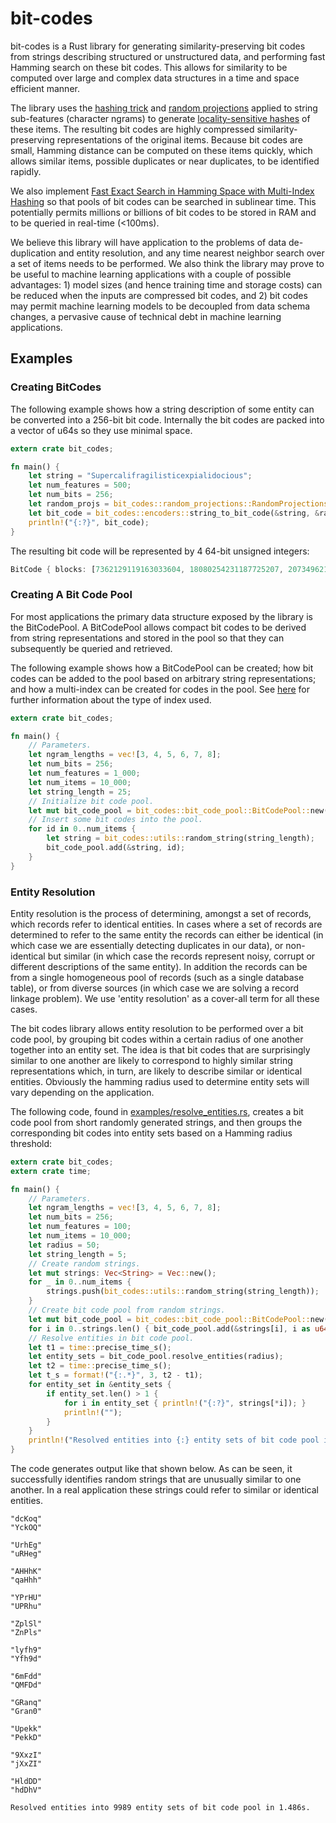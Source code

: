 # bit-codes

bit-codes is a Rust library for generating similarity-preserving bit codes from strings describing structured or unstructured data, and performing fast Hamming search on these bit codes. This allows for similarity to be computed over large and complex data structures in a time and space efficient manner.

The library uses the [hashing trick](https://en.wikipedia.org/wiki/Feature_hashing) and [random projections](https://en.wikipedia.org/wiki/Random_projection) applied to string sub-features (character ngrams) to generate [locality-sensitive hashes](https://en.wikipedia.org/wiki/Locality-sensitive_hashing) of these items. The resulting bit codes are highly compressed similarity-preserving representations of the original items. Because bit codes are small, Hamming distance can be computed on these items quickly, which allows similar items, possible duplicates or near duplicates, to be identified rapidly.

We also implement [Fast Exact Search in Hamming Space with Multi-Index Hashing](http://arxiv.org/pdf/1307.2982.pdf) so that pools of bit codes can be searched in sublinear time. This potentially permits millions or billions of bit codes to be stored in RAM and to be queried in real-time (<100ms).

We believe this library will have application to the problems of data de-duplication and entity resolution, and any time nearest neighbor search over a set of items needs to be performed. We also think the library may prove to be useful to machine learning applications with a couple of possible advantages: 1) model sizes (and hence training time and storage costs) can be reduced when the inputs are compressed bit codes, and 2) bit codes may permit machine learning models to be decoupled from data schema changes, a pervasive cause of technical debt in machine learning applications.

## Examples

### Creating BitCodes

The following example shows how a string description of some entity can be converted into a 256-bit bit code. Internally the bit codes are packed into a vector of u64s so they use minimal space.

```rust
extern crate bit_codes;

fn main() {
    let string = "Supercalifragilisticexpialidocious";
    let num_features = 500;
    let num_bits = 256;
    let random_projs = bit_codes::random_projections::RandomProjections::default(num_features, num_bits);
    let bit_code = bit_codes::encoders::string_to_bit_code(&string, &random_projs);
    println!("{:?}", bit_code);
}
```

The resulting bit code will be represented by 4 64-bit unsigned integers:

```rust
BitCode { blocks: [7362129119163033604, 18080254231187725207, 2073496217670817622, 15739700542835670175] }
```

### Creating A Bit Code Pool

For most applications the primary data structure exposed by the library is the BitCodePool. A BitCodePool allows compact bit codes to be derived from string representations and stored in the pool so that they can subsequently be queried and retrieved.

The following example shows how a BitCodePool can be created; how bit codes can be added to the pool based on arbitrary string representations; and how a multi-index can be created for codes in the pool. See [here](http://arxiv.org/pdf/1307.2982.pdf) for further information about the type of index used.

```rust
extern crate bit_codes;

fn main() {
    // Parameters.
    let ngram_lengths = vec![3, 4, 5, 6, 7, 8];
    let num_bits = 256;
    let num_features = 1_000;
    let num_items = 10_000;
    let string_length = 25;
    // Initialize bit code pool.
    let mut bit_code_pool = bit_codes::bit_code_pool::BitCodePool::new(num_features, num_bits, ngram_lengths);
    // Insert some bit codes into the pool.
    for id in 0..num_items {
        let string = bit_codes::utils::random_string(string_length);
        bit_code_pool.add(&string, id);
    }
}
```

### Entity Resolution

Entity resolution is the process of determining, amongst a set of records, which records refer to identical entities. In cases where a set of records are determined to refer to the same entity the records can either be identical (in which case we are essentially detecting duplicates in our data), or non-identical but similar (in which case the records represent noisy, corrupt or different descriptions of the same entity). In addition the records can be from a single homogeneous pool of records (such as a single database table), or from diverse sources (in which case we are solving a record linkage problem). We use 'entity resolution' as a cover-all term for all these cases.

The bit codes library allows entity resolution to be performed over a bit code pool, by grouping bit codes within a certain radius of one another together into an entity set. The idea is that bit codes that are surprisingly similar to one another are likely to correspond to highly similar string representations which, in turn, are likely to describe similar or identical entities. Obviously the hamming radius used to determine entity sets will vary depending on the application.

The following code, found in [examples/resolve_entities.rs](examples/resolve_entities.rs), creates a bit code pool from short randomly generated strings, and then groups the corresponding bit codes into entity sets based on a Hamming radius threshold:

```rust
extern crate bit_codes;
extern crate time;

fn main() {
    // Parameters.
    let ngram_lengths = vec![3, 4, 5, 6, 7, 8];
    let num_bits = 256;
    let num_features = 100;
    let num_items = 10_000;
    let radius = 50;
    let string_length = 5;
    // Create random strings.
    let mut strings: Vec<String> = Vec::new();
    for _ in 0..num_items {
        strings.push(bit_codes::utils::random_string(string_length));
    }
    // Create bit code pool from random strings.
    let mut bit_code_pool = bit_codes::bit_code_pool::BitCodePool::new(num_features, num_bits, ngram_lengths);
    for i in 0..strings.len() { bit_code_pool.add(&strings[i], i as u64); }
    // Resolve entities in bit code pool.
    let t1 = time::precise_time_s();
    let entity_sets = bit_code_pool.resolve_entities(radius);
    let t2 = time::precise_time_s();
    let t_s = format!("{:.*}", 3, t2 - t1);
    for entity_set in &entity_sets {
        if entity_set.len() > 1 {
            for i in entity_set { println!("{:?}", strings[*i]); }
            println!("");
        }
    }
    println!("Resolved entities into {:} entity sets of bit code pool in {:}s.", entity_sets.len(), t_s);
}
```

The code generates output like that shown below. As can be seen, it successfully identifies random strings that are unusually similar to one another. In a real application these strings could refer to similar or identical entities.

```
"dcKoq"
"YckOQ"

"UrhEg"
"uRHeg"

"AHHhK"
"qaHhh"

"YPrHU"
"UPRhu"

"ZplSl"
"ZnPls"

"lyfh9"
"Yfh9d"

"6mFdd"
"QMFDd"

"GRanq"
"Gran0"

"Upekk"
"PekkD"

"9XxzI"
"jXxZI"

"HldDD"
"hdDhV"

Resolved entities into 9989 entity sets of bit code pool in 1.486s.
```
